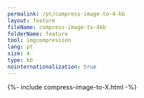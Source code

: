 ```yaml
---
permalink: /pt/compress-image-to-4-kb
layout: feature
fileName: compress-image-to-4kb
folderName: feature
tool: imgcompression
lang: pt
size: 4
type: kb
nointernationalization: true
---
```

{%- include compress-image-to-X.html -%}       

